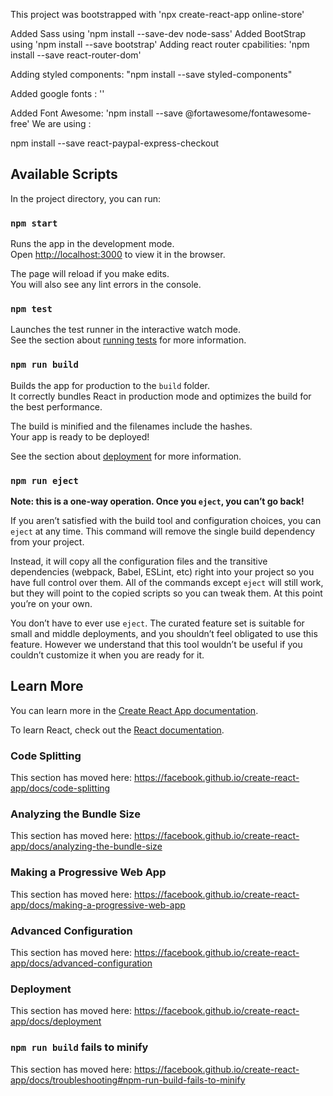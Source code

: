 This project was bootstrapped with 'npx create-react-app online-store'

Added Sass using 'npm install --save-dev node-sass'
Added BootStrap using 'npm install --save bootstrap'
Adding react router cpabilities: 'npm install --save react-router-dom'

Adding styled components: "npm install --save styled-components"

Added google fonts : '<link href="https://fonts.googleapis.com/css?family=Oswald|Permanent+Marker&display=swap" rel="stylesheet">'

Added Font Awesome: 'npm install --save @fortawesome/fontawesome-free'
We are using :
<!--Font Awesome-->
<script src="https://kit.fontawesome.com/c878fe1ad9.js" crossorigin="anonymous"></script>

<!-- Adding React Paypal Express Checkout from https://www.npmjs.com/package/react-paypal-express-checkout-->
npm install --save react-paypal-express-checkout
<!-- To setup paypal sandbox we need to visit https://developer.paypal.com 
      and open : https://developer.paypal.com/developer/applications 
      go to REST API APPS section and create an App and generate
      Client ID : e.g : AQ7uJAf4-s3U4Pm7pJHfCIo1cyuEyOM3QHAVSXPviSqtvNhbKP-4gS6_lYEkWMnbnhyCoxpqpcpAflne

-->
## Available Scripts

In the project directory, you can run:

### `npm start`

Runs the app in the development mode.<br />
Open [http://localhost:3000](http://localhost:3000) to view it in the browser.

The page will reload if you make edits.<br />
You will also see any lint errors in the console.

### `npm test`

Launches the test runner in the interactive watch mode.<br />
See the section about [running tests](https://facebook.github.io/create-react-app/docs/running-tests) for more information.

### `npm run build`

Builds the app for production to the `build` folder.<br />
It correctly bundles React in production mode and optimizes the build for the best performance.

The build is minified and the filenames include the hashes.<br />
Your app is ready to be deployed!

See the section about [deployment](https://facebook.github.io/create-react-app/docs/deployment) for more information.

### `npm run eject`

**Note: this is a one-way operation. Once you `eject`, you can’t go back!**

If you aren’t satisfied with the build tool and configuration choices, you can `eject` at any time. This command will remove the single build dependency from your project.

Instead, it will copy all the configuration files and the transitive dependencies (webpack, Babel, ESLint, etc) right into your project so you have full control over them. All of the commands except `eject` will still work, but they will point to the copied scripts so you can tweak them. At this point you’re on your own.

You don’t have to ever use `eject`. The curated feature set is suitable for small and middle deployments, and you shouldn’t feel obligated to use this feature. However we understand that this tool wouldn’t be useful if you couldn’t customize it when you are ready for it.

## Learn More

You can learn more in the [Create React App documentation](https://facebook.github.io/create-react-app/docs/getting-started).

To learn React, check out the [React documentation](https://reactjs.org/).

### Code Splitting

This section has moved here: https://facebook.github.io/create-react-app/docs/code-splitting

### Analyzing the Bundle Size

This section has moved here: https://facebook.github.io/create-react-app/docs/analyzing-the-bundle-size

### Making a Progressive Web App

This section has moved here: https://facebook.github.io/create-react-app/docs/making-a-progressive-web-app

### Advanced Configuration

This section has moved here: https://facebook.github.io/create-react-app/docs/advanced-configuration

### Deployment

This section has moved here: https://facebook.github.io/create-react-app/docs/deployment

### `npm run build` fails to minify

This section has moved here: https://facebook.github.io/create-react-app/docs/troubleshooting#npm-run-build-fails-to-minify
